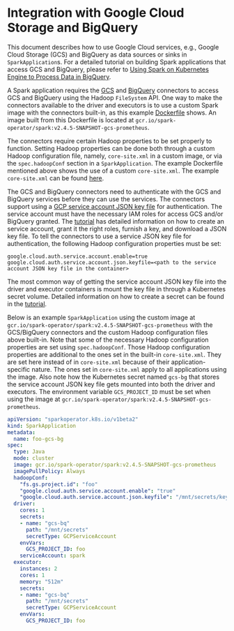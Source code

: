 # Integration with Google Cloud Storage and BigQuery

This document describes how to use Google Cloud services, e.g., Google Cloud Storage (GCS) and BigQuery as data sources or sinks in `SparkApplication`s. For a detailed tutorial on building Spark applications that access GCS and BigQuery, please refer to [Using Spark on Kubernetes Engine to Process Data in BigQuery](https://cloud.google.com/solutions/spark-on-kubernetes-engine).

A Spark application requires the [GCS](https://cloud.google.com/dataproc/docs/concepts/connectors/cloud-storage) and [BigQuery](https://cloud.google.com/dataproc/docs/concepts/connectors/bigquery) connectors to access GCS and BigQuery using the Hadoop `FileSystem` API. One way to make the connectors available to the driver and executors is to use a custom Spark image with the connectors built-in, as this example [Dockerfile](../spark-docker/Dockerfile) shows. An image built from this Dockerfile is located at `gcr.io/spark-operator/spark:v2.4.5-SNAPSHOT-gcs-prometheus`. 

The connectors require certain Hadoop properties to be set properly to function. Setting Hadoop properties can be done both through a custom Hadoop configuration file, namely, `core-site.xml` in a custom image, or via the `spec.hadoopConf` section in a `SparkApplication`. The example Dockerfile mentioned above shows the use of a custom `core-site.xml`. The example `core-site.xml` can be found  [here](../spark-docker/conf/core-site.xml).

The GCS and BigQuery connectors need to authenticate with the GCS and BigQuery services before they can use the services. The connectors support using a [GCP service account JSON key file](https://cloud.google.com/iam/docs/creating-managing-service-account-keys) for authentication. The service account must have the necessary IAM roles for access GCS and/or BigQuery granted. The [tutorial](https://cloud.google.com/solutions/spark-on-kubernetes-engine) has detailed information on how to create an service account, grant it the right roles, furnish a key, and download a JSON key file. To tell the connectors to use a service JSON key file for authentication, the following Hadoop configuration properties must be set:

```
google.cloud.auth.service.account.enable=true
google.cloud.auth.service.account.json.keyfile=<path to the service account JSON key file in the container>
``` 

The most common way of getting the service account JSON key file into the driver and executor containers is mount the key file in through a Kubernetes secret volume. Detailed information on how to create a secret can be found in the [tutorial](https://cloud.google.com/solutions/spark-on-kubernetes-engine).

Below is an example `SparkApplication` using the custom image at `gcr.io/spark-operator/spark:v2.4.5-SNAPSHOT-gcs-prometheus` with the GCS/BigQuery connectors and the custom Hadoop configuration files above built-in. Note that some of the necessary Hadoop configuration properties are set using `spec.hadoopConf`. Those Hadoop configuration properties are additional to the ones set in the built-in `core-site.xml`. They are set here instead of in `core-site.xml` because of their application-specific nature. The ones set in `core-site.xml` apply to all applications using the image. Also note how the Kubernetes secret named `gcs-bg` that stores the service account JSON key file gets mounted into both the driver and executors. The environment variable `GCS_PROJECT_ID` must be set when using the image at `gcr.io/spark-operator/spark:v2.4.5-SNAPSHOT-gcs-prometheus`.

```yaml
apiVersion: "sparkoperator.k8s.io/v1beta2"
kind: SparkApplication
metadata:
  name: foo-gcs-bg
spec:
  type: Java
  mode: cluster
  image: gcr.io/spark-operator/spark:v2.4.5-SNAPSHOT-gcs-prometheus
  imagePullPolicy: Always
  hadoopConf:
    "fs.gs.project.id": "foo"
    "google.cloud.auth.service.account.enable": "true"
    "google.cloud.auth.service.account.json.keyfile": "/mnt/secrets/key.json"
  driver:
    cores: 1
    secrets:
    - name: "gcs-bq"
      path: "/mnt/secrets"
      secretType: GCPServiceAccount
    envVars:
      GCS_PROJECT_ID: foo
    serviceAccount: spark
  executor:
    instances: 2
    cores: 1
    memory: "512m"
    secrets:
    - name: "gcs-bq"
      path: "/mnt/secrets"
      secretType: GCPServiceAccount
    envVars:
      GCS_PROJECT_ID: foo
```
